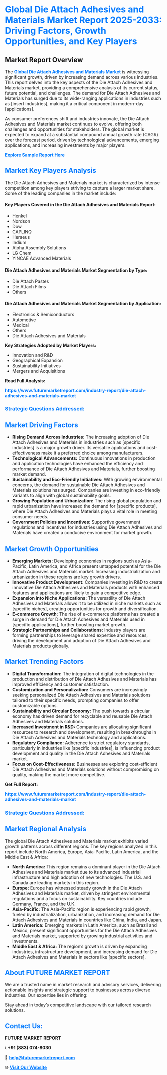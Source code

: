 <h1 style="color: #007BFF;">Global Die Attach Adhesives and Materials Market Report 2025-2033: Driving Factors, Growth Opportunities, and Key Players</h1>

<section id="overview">
<h2>Market Report Overview</h2>
<p>The <a href="https://www.futuremarketreport.com/industry-report/die-attach-adhesives-and-materials-market" style="color: #007BFF; text-decoration: none;"><strong>Global Die Attach Adhesives and Materials Market</strong></a> is witnessing significant growth, driven by increasing demand across various industries. This report delves into the key aspects of the Die Attach Adhesives and Materials market, providing a comprehensive analysis of its current status, future potential, and challenges. The demand for Die Attach Adhesives and Materials has surged due to its wide-ranging applications in industries such as [insert industries], making it a critical component in modern-day [applications].</p>
<p>As consumer preferences shift and industries innovate, the Die Attach Adhesives and Materials market continues to evolve, offering both challenges and opportunities for stakeholders. The global market is expected to expand at a substantial compound annual growth rate (CAGR) over the forecast period, driven by technological advancements, emerging applications, and increasing investments by major players.</p>
</section>

<section id="overview">
<p><a href="https://www.futuremarketreport.com/request-sample/reportId=120667" style="color: #007BFF; text-decoration: none;"><strong>Explore Sample Report Here</strong></a></p>
</section>

<section id="key-players">
<h2 style="color: #007BFF;">Market Key Players Analysis</h2>
<p>The Die Attach Adhesives and Materials market is characterized by intense competition among key players striving to capture a larger market share. Some of the leading companies in the market include:</p>
<h4>Key Players Covered in the Die Attach Adhesives and Materials Report:</h4>
<ul><li>Henkel</li><li>Nordson</li><li>Dow</li><li>CAPLINQ</li><li>Heraeus</li><li>Indium</li><li>Alpha Assembly Solutions</li><li>LG Chem</li><li>YINCAE Advanced Materials</li></ul>
<h4>Die Attach Adhesives and Materials Market Segmentation by Type:</h4>
<ul><li>Die Attach Pastes</li><li>Die Attach Films</li><li>Others</li></ul>

<h4>Die Attach Adhesives and Materials Market Segmentation by Application:</h4>
<ul><li>Electronics &amp; Semiconductors</li><li>Automotive</li><li>Medical</li><li>Others</li><li>Die Attach Adhesives and Materials</li></ul>
<p><strong>Key Strategies Adopted by Market Players:</strong></p>
<ul>
<li>Innovation and R&D</li>
<li>Geographical Expansion</li>
<li>Sustainability Initiatives</li>
<li>Mergers and Acquisitions</li>
</ul>
</section>

<section>
<p><strong>Read Full Analysis: </strong></p><a href="https://www.futuremarketreport.com/industry-report/die-attach-adhesives-and-materials-market" style="color: #007BFF; text-decoration: none;"><strong>https://www.futuremarketreport.com/industry-report/die-attach-adhesives-and-materials-market</strong></a>
<h3 style="color: #007BFF;">Strategic Questions Addressed:</h3>
</section>

<section id="driving-factors">
<h2 style="color: #007BFF;">Market Driving Factors</h2>
<ul>
<li><strong>Rising Demand Across Industries:</strong> The increasing adoption of Die Attach Adhesives and Materials in industries such as [specific industries] is a major growth driver. Its versatile applications and cost-effectiveness make it a preferred choice among manufacturers.</li>
<li><strong>Technological Advancements:</strong> Continuous innovations in production and application technologies have enhanced the efficiency and performance of Die Attach Adhesives and Materials, further boosting market demand.</li>
<li><strong>Sustainability and Eco-Friendly Initiatives:</strong> With growing environmental concerns, the demand for sustainable Die Attach Adhesives and Materials solutions has surged. Companies are investing in eco-friendly variants to align with global sustainability goals.</li>
<li><strong>Growing Population and Urbanization:</strong> The rising global population and rapid urbanization have increased the demand for [specific products], where Die Attach Adhesives and Materials plays a vital role in meeting consumer needs.</li>
<li><strong>Government Policies and Incentives:</strong> Supportive government regulations and incentives for industries using Die Attach Adhesives and Materials have created a conducive environment for market growth.</li>
</ul>
</section>

<section id="growth-opportunities">
<h2 style="color: #007BFF;">Market Growth Opportunities</h2>
<ul>
<li><strong>Emerging Markets:</strong> Developing economies in regions such as Asia-Pacific, Latin America, and Africa present untapped potential for the Die Attach Adhesives and Materials market. Increasing industrialization and urbanization in these regions are key growth drivers.</li>
<li><strong>Innovative Product Development:</strong> Companies investing in R&D to create innovative Die Attach Adhesives and Materials products with enhanced features and applications are likely to gain a competitive edge.</li>
<li><strong>Expansion into Niche Applications:</strong> The versatility of Die Attach Adhesives and Materials allows it to be utilized in niche markets such as [specific niches], creating opportunities for growth and diversification.</li>
<li><strong>E-commerce Growth:</strong> The rise of e-commerce platforms has created a surge in demand for Die Attach Adhesives and Materials used in [specific applications], further boosting market growth.</li>
<li><strong>Strategic Partnerships and Collaborations:</strong> Industry players are forming partnerships to leverage shared expertise and resources, driving the development and adoption of Die Attach Adhesives and Materials products globally.</li>
</ul>
</section>

<section id="trending-factors">
<h2 style="color: #007BFF;">Market Trending Factors</h2>
<ul>
<li><strong>Digital Transformation:</strong> The integration of digital technologies in the production and distribution of Die Attach Adhesives and Materials has improved efficiency and customer satisfaction.</li>
<li><strong>Customization and Personalization:</strong> Consumers are increasingly seeking personalized Die Attach Adhesives and Materials solutions tailored to their specific needs, prompting companies to offer customizable options.</li>
<li><strong>Sustainability and Circular Economy:</strong> The push towards a circular economy has driven demand for recyclable and reusable Die Attach Adhesives and Materials solutions.</li>
<li><strong>Increased Investment in R&D:</strong> Companies are allocating significant resources to research and development, resulting in breakthroughs in Die Attach Adhesives and Materials technology and applications.</li>
<li><strong>Regulatory Compliance:</strong> Adherence to strict regulatory standards, particularly in industries like [specific industries], is influencing product development and quality in the Die Attach Adhesives and Materials market.</li>
<li><strong>Focus on Cost-Effectiveness:</strong> Businesses are exploring cost-efficient Die Attach Adhesives and Materials solutions without compromising on quality, making the market more competitive.</li>
</ul>
</section>

<section>
<p><strong>Get Full Report: </strong></p><a href="https://www.futuremarketreport.com/industry-report/die-attach-adhesives-and-materials-market" style="color: #007BFF; text-decoration: none;"><strong>https://www.futuremarketreport.com/industry-report/die-attach-adhesives-and-materials-market</strong></a>
<h3 style="color: #007BFF;">Strategic Questions Addressed:</h3>
</section>


<section id="regional-analysis">
<h2 style="color: #007BFF;">Market Regional Analysis</h2>
<p>The global Die Attach Adhesives and Materials market exhibits varied growth patterns across different regions. The key regions analyzed in this report include North America, Europe, Asia-Pacific, Latin America, and the Middle East & Africa:</p>
<ul>
<li><strong>North America:</strong> This region remains a dominant player in the Die Attach Adhesives and Materials market due to its advanced industrial infrastructure and high adoption of new technologies. The U.S. and Canada are leading markets in this region.</li>
<li><strong>Europe:</strong> Europe has witnessed steady growth in the Die Attach Adhesives and Materials market, driven by stringent environmental regulations and a focus on sustainability. Key countries include Germany, France, and the U.K.</li>
<li><strong>Asia-Pacific:</strong> The Asia-Pacific region is experiencing rapid growth, fueled by industrialization, urbanization, and increasing demand for Die Attach Adhesives and Materials in countries like China, India, and Japan.</li>
<li><strong>Latin America:</strong> Emerging markets in Latin America, such as Brazil and Mexico, present significant opportunities for the Die Attach Adhesives and Materials market, supported by growing industrial activities and investments.</li>
<li><strong>Middle East & Africa:</strong> The region’s growth is driven by expanding industries, infrastructure development, and increasing demand for Die Attach Adhesives and Materials in sectors like [specific sectors].</li>
</ul>
</section>

<footer>
<h2 style="color: #007BFF;">About FUTURE MARKET REPORT</h2>
<p>We are a trusted name in market research and advisory services, delivering actionable insights and strategic support to businesses across diverse industries. Our expertise lies in offering:</p>

<p>Stay ahead in today’s competitive landscape with our tailored research solutions.</p>

<h2 style="color: #007BFF;">Contact Us:</h2>
<p><strong>FUTURE MARKET REPORT</strong></p>
<p>📞 <strong>+91 (883) 074-8030</strong></p>
<p>📧 <strong><a href="mailto:help@futuremarketreport.com" style="color: #007BFF;">help@futuremarketreport.com</a></strong></p>
<p>🌐 <strong><a href="https://www.futuremarketreport.com/" style="color: #007BFF;">Visit Our Website</a></strong></p>
</footer>